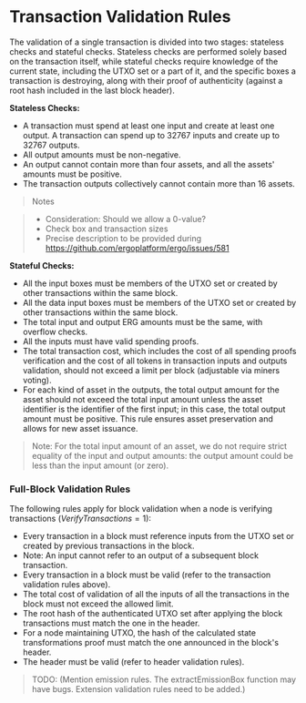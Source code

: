 # Transaction Validation Rules

The validation of a single transaction is divided into two stages: stateless checks and stateful checks. Stateless checks are performed solely based on the transaction itself, while stateful checks require knowledge of the current state, including the UTXO set or a part of it, and the specific boxes a transaction is destroying, along with their proof of authenticity (against a root hash included in the last block header).

**Stateless Checks:**

- A transaction must spend at least one input and create at least one output. A transaction can spend up to $32767$ inputs and create up to $32767$ outputs.
- All output amounts must be non-negative.
- An output cannot contain more than four assets, and all the assets' amounts must be positive.
- The transaction outputs collectively cannot contain more than 16 assets.

> Notes

> - Consideration: Should we allow a 0-value?
> - Check box and transaction sizes
> - Precise description to be provided during <https://github.com/ergoplatform/ergo/issues/581>

**Stateful Checks:**

- All the input boxes must be members of the UTXO set or created by other transactions within the same block.
- All the data input boxes must be members of the UTXO set or created by other transactions within the same block.
- The total input and output ERG amounts must be the same, with overflow checks.
- All the inputs must have valid spending proofs.
- The total transaction cost, which includes the cost of all spending proofs verification and the cost of all tokens in transaction inputs and outputs validation, should not exceed a limit per block (adjustable via miners voting).
- For each kind of asset in the outputs, the total output amount for the asset should not exceed the total input amount unless the asset identifier is the identifier of the first input; in this case, the total output amount must be positive. This rule ensures asset preservation and allows for new asset issuance.

> Note: For the total input amount of an asset, we do not require strict equality of the input and output amounts: the output amount could be less than the input amount (or zero).

### Full-Block Validation Rules

The following rules apply for block validation when a node is verifying transactions ($VerifyTransactions = 1$):

- Every transaction in a block must reference inputs from the UTXO set or created by previous transactions in the block.
- Note: An input cannot refer to an output of a subsequent block transaction.
- Every transaction in a block must be valid (refer to the transaction validation rules above).
- The total cost of validation of all the inputs of all the transactions in the block must not exceed the allowed limit.
- The root hash of the authenticated UTXO set after applying the block transactions must match the one in the header.
- For a node maintaining UTXO, the hash of the calculated state transformations proof must match the one announced in the block's header.
- The header must be valid (refer to header validation rules).

> TODO: (Mention emission rules. The extractEmissionBox function may have bugs. Extension validation rules need to be added.)
